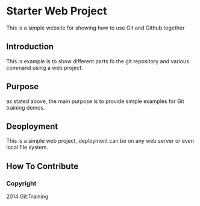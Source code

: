 # Starter Web Project

This is a simple website for showing how to use Git and Github together

## Introduction

This is example is to show different parts fo the git repository and various command using a web project.

## Purpose

as stated above, the main purpose is to provide simple examples for Git training demos.

## Deoployment

This is a simple web project, deployment can be on any web server or even local file system.

## How To Contribute

### Copyright

2014 Git.Training